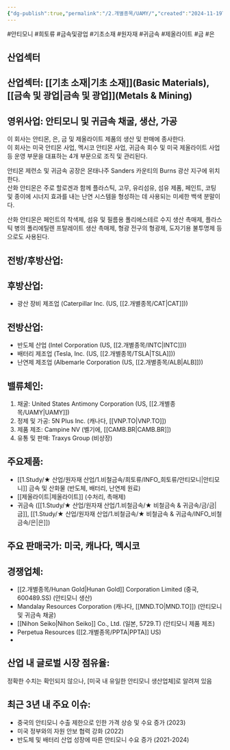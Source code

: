 ```yaml
---
{"dg-publish":true,"permalink":"/2.개별종목/UAMY/","created":"2024-11-19T16:21:57.842+09:00","updated":"2025-06-03T20:06:01.824+09:00"}
---
```


#안티모니 #희토류 #금속및광업 #기초소재 #원자재 #귀금속 #제올라이트 #금 #은 

## 산업섹터

## 산업섹터: [[기초 소재\|기초 소재]](Basic Materials), [[금속 및 광업\|금속 및 광업]](Metals & Mining)

## 영위사업: 안티모니 및 귀금속 채굴, 생산, 가공

이 회사는 안티몬, 은, 금 및 제올라이트 제품의 생산 및 판매에 종사한다.  
이 회사는 미국 안티몬 사업, 멕시코 안티몬 사업, 귀금속 회수 및 미국 제올라이트 사업 등 운영 부문을 대표하는 4개 부문으로 조직 및 관리된다.  
  
안티몬 제련소 및 귀금속 공장은 몬태나주 Sanders 카운티의 Burns 광산 지구에 위치한다.  
산화 안티몬은 주로 할로겐과 함께 플라스틱, 고무, 유리섬유, 섬유 제품, 페인트, 코팅 및 종이에 시너지 효과를 내는 난연 시스템을 형성하는 데 사용되는 미세한 백색 분말이다.  
  
산화 안티몬은 페인트의 착색제, 섬유 및 필름용 폴리에스테르 수지 생산 촉매제, 플라스틱 병의 폴리에틸렌 프탈레이트 생산 촉매제, 형광 전구의 형광제, 도자기용 불투명제 등으로도 사용된다.


## 전방/후방산업:  

## 후방산업: 

- 광산 장비 제조업 (Caterpillar Inc. (US, [[2.개별종목/CAT\|CAT]]))  

## 전방산업:

- 반도체 산업 (Intel Corporation (US, [[2.개별종목/INTC\|INTC]]))
- 배터리 제조업 (Tesla, Inc. (US, [[2.개별종목/TSLA\|TSLA]]))
- 난연제 제조업 (Albemarle Corporation (US, [[2.개별종목/ALB\|ALB]]))

## 밸류체인:

1. 채굴: United States Antimony Corporation (US, [[2.개별종목/UAMY\|UAMY]])
2. 정제 및 가공: 5N Plus Inc. (캐나다, [[VNP.TO\|VNP.TO]])
3. 제품 제조: Campine NV (벨기에, [[CAMB.BR\|CAMB.BR]])
4. 유통 및 판매: Traxys Group (비상장)

## 주요제품:

- [[1.Study/★ 산업/원자재 산업/1.비철금속/희토류/INFO_희토류/안티모니\|안티모니]] 금속 및 산화물 (반도체, 배터리, 난연제 원료)
- [[제올라이트\|제올라이트]] (수처리, 촉매제)
- 귀금속 ([[1.Study/★ 산업/원자재 산업/1.비철금속/★ 비철금속 & 귀금속/금/금\|금]], [[1.Study/★ 산업/원자재 산업/1.비철금속/★ 비철금속 & 귀금속/INFO_비철금속/은\|은]])

## 주요 판매국가: 미국, 캐나다, 멕시코

## 경쟁업체:

- [[2.개별종목/Hunan Gold\|Hunan Gold]] Corporation Limited (중국, 600489.SS) (안티모니 생산)
- Mandalay Resources Corporation (캐나다, [[MND.TO\|MND.TO]]) (안티모니 및 귀금속 채굴)
- [[Nihon Seiko\|Nihon Seiko]] Co., Ltd. (일본, 5729.T) (안티모니 제품 제조)
- Perpetua Resources ([[2.개별종목/PPTA\|PPTA]] US)
- 

## 산업 내 글로벌 시장 점유율: 

정확한 수치는 확인되지 않으나, [미국 내 유일한 안티모니 생산업체]로 알려져 있음

## 최근 3년 내 주요 이슈:

- 중국의 안티모니 수출 제한으로 인한 가격 상승 및 수요 증가 (2023)
- 미국 정부와의 자원 안보 협력 강화 (2022)
- 반도체 및 배터리 산업 성장에 따른 안티모니 수요 증가 (2021-2024)